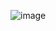 ![image](https://user-images.githubusercontent.com/106730541/222097797-9e69440c-bd4b-423d-9733-d3091c1c0d11.png)

